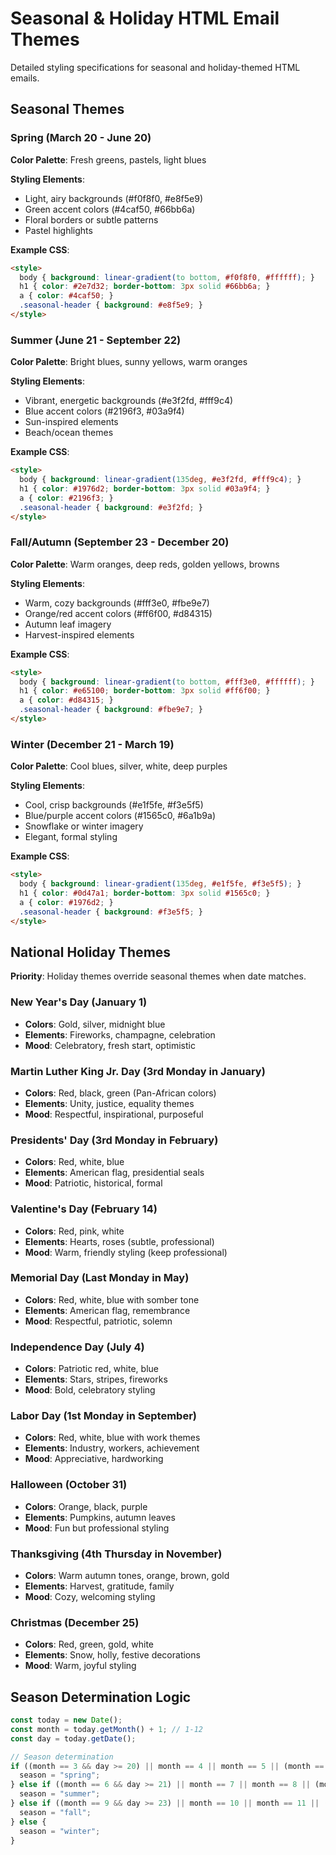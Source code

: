 # Seasonal & Holiday HTML Email Themes

Detailed styling specifications for seasonal and holiday-themed HTML emails.

## Seasonal Themes

### Spring (March 20 - June 20)

**Color Palette**: Fresh greens, pastels, light blues

**Styling Elements**:
- Light, airy backgrounds (#f0f8f0, #e8f5e9)
- Green accent colors (#4caf50, #66bb6a)
- Floral borders or subtle patterns
- Pastel highlights

**Example CSS**:
```html
<style>
  body { background: linear-gradient(to bottom, #f0f8f0, #ffffff); }
  h1 { color: #2e7d32; border-bottom: 3px solid #66bb6a; }
  a { color: #4caf50; }
  .seasonal-header { background: #e8f5e9; }
</style>
```

### Summer (June 21 - September 22)

**Color Palette**: Bright blues, sunny yellows, warm oranges

**Styling Elements**:
- Vibrant, energetic backgrounds (#e3f2fd, #fff9c4)
- Blue accent colors (#2196f3, #03a9f4)
- Sun-inspired elements
- Beach/ocean themes

**Example CSS**:
```html
<style>
  body { background: linear-gradient(135deg, #e3f2fd, #fff9c4); }
  h1 { color: #1976d2; border-bottom: 3px solid #03a9f4; }
  a { color: #2196f3; }
  .seasonal-header { background: #e3f2fd; }
</style>
```

### Fall/Autumn (September 23 - December 20)

**Color Palette**: Warm oranges, deep reds, golden yellows, browns

**Styling Elements**:
- Warm, cozy backgrounds (#fff3e0, #fbe9e7)
- Orange/red accent colors (#ff6f00, #d84315)
- Autumn leaf imagery
- Harvest-inspired elements

**Example CSS**:
```html
<style>
  body { background: linear-gradient(to bottom, #fff3e0, #ffffff); }
  h1 { color: #e65100; border-bottom: 3px solid #ff6f00; }
  a { color: #d84315; }
  .seasonal-header { background: #fbe9e7; }
</style>
```

### Winter (December 21 - March 19)

**Color Palette**: Cool blues, silver, white, deep purples

**Styling Elements**:
- Cool, crisp backgrounds (#e1f5fe, #f3e5f5)
- Blue/purple accent colors (#1565c0, #6a1b9a)
- Snowflake or winter imagery
- Elegant, formal styling

**Example CSS**:
```html
<style>
  body { background: linear-gradient(135deg, #e1f5fe, #f3e5f5); }
  h1 { color: #0d47a1; border-bottom: 3px solid #1565c0; }
  a { color: #1976d2; }
  .seasonal-header { background: #f3e5f5; }
</style>
```

## National Holiday Themes

**Priority**: Holiday themes override seasonal themes when date matches.

### New Year's Day (January 1)
- **Colors**: Gold, silver, midnight blue
- **Elements**: Fireworks, champagne, celebration
- **Mood**: Celebratory, fresh start, optimistic

### Martin Luther King Jr. Day (3rd Monday in January)
- **Colors**: Red, black, green (Pan-African colors)
- **Elements**: Unity, justice, equality themes
- **Mood**: Respectful, inspirational, purposeful

### Presidents' Day (3rd Monday in February)
- **Colors**: Red, white, blue
- **Elements**: American flag, presidential seals
- **Mood**: Patriotic, historical, formal

### Valentine's Day (February 14)
- **Colors**: Red, pink, white
- **Elements**: Hearts, roses (subtle, professional)
- **Mood**: Warm, friendly styling (keep professional)

### Memorial Day (Last Monday in May)
- **Colors**: Red, white, blue with somber tone
- **Elements**: American flag, remembrance
- **Mood**: Respectful, patriotic, solemn

### Independence Day (July 4)
- **Colors**: Patriotic red, white, blue
- **Elements**: Stars, stripes, fireworks
- **Mood**: Bold, celebratory styling

### Labor Day (1st Monday in September)
- **Colors**: Red, white, blue with work themes
- **Elements**: Industry, workers, achievement
- **Mood**: Appreciative, hardworking

### Halloween (October 31)
- **Colors**: Orange, black, purple
- **Elements**: Pumpkins, autumn leaves
- **Mood**: Fun but professional styling

### Thanksgiving (4th Thursday in November)
- **Colors**: Warm autumn tones, orange, brown, gold
- **Elements**: Harvest, gratitude, family
- **Mood**: Cozy, welcoming styling

### Christmas (December 25)
- **Colors**: Red, green, gold, white
- **Elements**: Snow, holly, festive decorations
- **Mood**: Warm, joyful styling

## Season Determination Logic

```javascript
const today = new Date();
const month = today.getMonth() + 1; // 1-12
const day = today.getDate();

// Season determination
if ((month == 3 && day >= 20) || month == 4 || month == 5 || (month == 6 && day <= 20)) {
  season = "spring";
} else if ((month == 6 && day >= 21) || month == 7 || month == 8 || (month == 9 && day <= 22)) {
  season = "summer";
} else if ((month == 9 && day >= 23) || month == 10 || month == 11 || (month == 12 && day <= 20)) {
  season = "fall";
} else {
  season = "winter";
}
```
